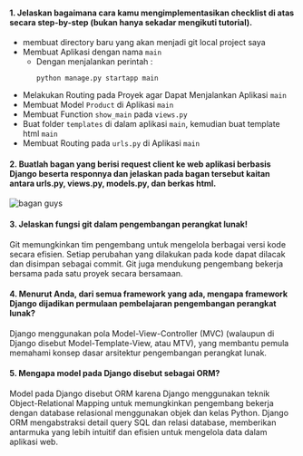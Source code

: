 #### **1. Jelaskan bagaimana cara kamu mengimplementasikan checklist di atas secara step-by-step (bukan hanya sekadar mengikuti tutorial).** ####
  - membuat directory baru yang akan menjadi git local project saya
  - Membuat Aplikasi dengan nama `main`
      - Dengan menjalankan perintah :
        ``` 
        python manage.py startapp main
        ```
  - Melakukan Routing pada Proyek agar Dapat Menjalankan Aplikasi `main`
  - Membuat Model `Product` di Aplikasi `main`
  - Membuat Function `show_main` pada `views.py`
  - Buat folder `templates` di dalam aplikasi `main`, kemudian buat template html `main`
  - Membuat Routing pada `urls.py` di Aplikasi `main`
#### **2. Buatlah bagan yang berisi request client ke web aplikasi berbasis Django beserta responnya dan jelaskan pada bagan tersebut kaitan antara urls.py, views.py, models.py, dan berkas html.** ####
![bagan guys](http://Images/photo_2024-09-11_10-01-38.jpg)

#### **3. Jelaskan fungsi git dalam pengembangan perangkat lunak!** ####
Git memungkinkan tim pengembang untuk mengelola berbagai versi kode secara efisien. Setiap perubahan yang dilakukan pada kode dapat dilacak dan disimpan sebagai commit. Git juga mendukung pengembang bekerja bersama pada satu proyek secara bersamaan. 

#### **4. Menurut Anda, dari semua framework yang ada, mengapa framework Django dijadikan permulaan pembelajaran pengembangan perangkat lunak?** ####
Django menggunakan pola Model-View-Controller (MVC) (walaupun di Django disebut Model-Template-View, atau MTV), yang membantu pemula memahami konsep dasar arsitektur pengembangan perangkat lunak.

#### **5. Mengapa model pada Django disebut sebagai ORM?** ####
Model pada Django disebut ORM karena Django menggunakan teknik Object-Relational Mapping untuk memungkinkan pengembang bekerja dengan database relasional menggunakan objek dan kelas Python. Django ORM mengabstraksi detail query SQL dan relasi database, memberikan antarmuka yang lebih intuitif dan efisien untuk mengelola data dalam aplikasi web.
